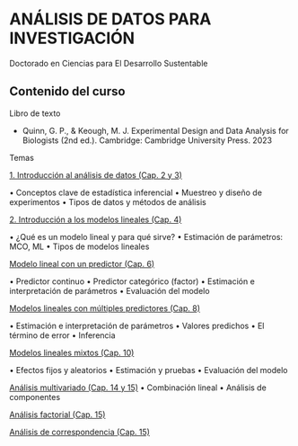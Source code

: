 # ANÁLISIS DE DATOS PARA INVESTIGACIÓN

Doctorado en Ciencias para El Desarrollo Sustentable

## Contenido del curso

Libro de texto

-	Quinn, G. P., & Keough, M. J. Experimental Design and Data Analysis for Biologists (2nd ed.). Cambridge: Cambridge University Press. 2023

Temas

[1. Introducción al análisis de datos (Cap. 2 y 3)]()

•	Conceptos clave de estadística inferencial
•	Muestreo y diseño de experimentos
•	Tipos de datos y métodos de análisis

[2. Introducción a los modelos lineales (Cap. 4)]()

•	¿Qué es un modelo lineal y para qué sirve?
•	Estimación de parámetros: MCO, ML
•	Tipos de modelos lineales

[Modelo lineal con un predictor (Cap. 6)]()

•	Predictor continuo
•	Predictor categórico (factor)
•	Estimación e interpretación de parámetros
•	Evaluación del modelo

[Modelos lineales con múltiples predictores (Cap. 8)]()

•	Estimación e interpretación de parámetros
•	Valores predichos
•	El término de error
•	Inferencia

[Modelos lineales mixtos (Cap. 10)]()

•	Efectos fijos y aleatorios
•	Estimación y pruebas
•	Evaluación del modelo

[Análisis multivariado (Cap. 14 y 15)]()
•	Combinación lineal
•	Análisis de componentes

[Análisis factorial (Cap. 15)]()

[Análisis de correspondencia (Cap. 15)]()
